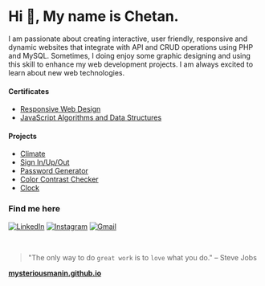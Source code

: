# Hi :wave:, My name is Chetan.

I am passionate about creating interactive, user friendly, responsive and dynamic websites that integrate with
API and CRUD operations using PHP and MySQL. Sometimes, I doing enjoy some graphic designing and using this
skill to enhance my web development projects. I am always excited to learn about new web technologies.

#### Certificates
- [Responsive Web Design](https://www.freecodecamp.org/certification/mysteriousman/responsive-web-design)
- [JavaScript Algorithms and Data Structures](https://www.freecodecamp.org/certification/mysteriousman/javascript-algorithms-and-data-structures)

#### Projects
- [Climate](https://mysteriousmanin.github.io/climate/)
- [Sign In/Up/Out](https://fontfamilies.netlify.app/)
- [Password Generator](https://mysteriousmanin.github.io/password-generator/)
- [Color Contrast Checker](https://mysteriousmanin.github.io/color-contrast-checker/)
- [Clock](https://mysteriousmanin.github.io/clock/)

### Find me here

[![LinkedIn](https://img.shields.io/badge/linkedin-%230077B5.svg?style=for-the-badge&logo=linkedin&logoColor=white)](https://www.linkedin.com/in/MysteriousManIN) [![Instagram](https://img.shields.io/badge/Instagram-%23E4405F.svg?style=for-the-badge&logo=Instagram&logoColor=white)](https://www.instagram.com/MysteriousMan.IN/) [![Gmail](https://img.shields.io/badge/Gmail-D14836?style=for-the-badge&logo=gmail&logoColor=white)](mailto:chetan1919149@gmail.com)

&#10240;
> "The only way to do `great work` is to `love` what you do." – Steve Jobs 

**[mysteriousmanin.github.io](https://mysteriousmanin.github.io)**
